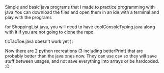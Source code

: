 Simple and basic java programs that I made to practice programming with java
You can download the files and open them in an ide with a terminal and play with the programs

for ShoppingList.java, you will need to have coolConsoleTyping.java along with it if you are not going to clone the repo.

ticTacToe.java doesn't work yet ):

Now there are 2 python recreations (3 including betterPrint) that are probably better than the java ones now.
They can use csv so they will save stuff between usages, and not save everything into arrays or be hardcoded. :D